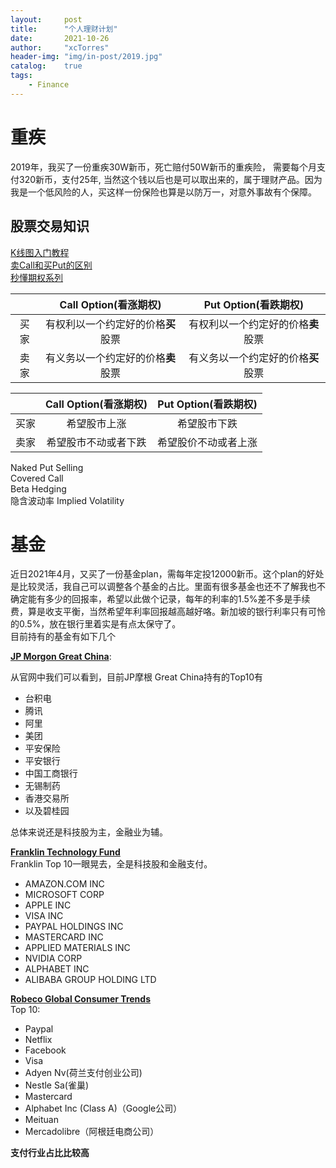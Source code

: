```yaml
---
layout:     post
title:      "个人理财计划"
date:       2021-10-26
author:     "xcTorres"
header-img: "img/in-post/2019.jpg"
catalog:    true
tags:
    - Finance
---  
```


# 重疾
2019年，我买了一份重疾30W新币，死亡赔付50W新币的重疾险， 需要每个月支付320新币，支付25年, 当然这个钱以后也是可以取出来的，属于理财产品。因为我是一个低风险的人，买这样一份保险也算是以防万一，对意外事故有个保障。

## 股票交易知识   
[K线图入门教程](https://www.bilibili.com/video/BV1L54y1d7DL)   
[卖Call和买Put的区别](https://zhuanlan.zhihu.com/p/37948354)  
[秒懂期权系列](https://www.youtube.com/watch?v=IunTigepa1I&list=PLN5R8P-UTWKOZqWpONYRTrjVc1FySLW03)  

|   | Call Option(看涨期权)| Put Option(看跌期权)|  
| :----: |  :----:  |  :----: |  
| 买家 |  有权利以一个约定好的价格**买**股票 |  有权利以一个约定好的价格**卖**股票|    
| 卖家 |  有义务以一个约定好的价格**卖**股票 | 有义务以一个约定好的价格**买**股票 |

|   | Call Option(看涨期权)| Put Option(看跌期权)|  
| :----: |  :----:  |  :----: |  
| 买家 |  希望股市上涨 |  希望股市下跌|    
| 卖家 |  希望股市不动或者下跌 | 希望股价不动或者上涨 |


Naked Put Selling  
Covered Call  
Beta Hedging  
隐含波动率 Implied Volatility

# 基金  
近日2021年4月，又买了一份基金plan，需每年定投12000新币。这个plan的好处是比较灵活，我自己可以调整各个基金的占比。里面有很多基金也还不了解我也不确定能有多少的回报率，希望以此做个记录，每年的利率的1.5%差不多是手续费，算是收支平衡，当然希望年利率回报越高越好咯。新加坡的银行利率只有可怜的0.5%，放在银行里着实是有点太保守了。  
目前持有的基金有如下几个  

[**JP Morgon Great China**](https://am.jpmorgan.com/lu/en/asset-management/per/products/jpm-greater-china-a-acc-usd-lu0210526801#/portfolio):  

从官网中我们可以看到，目前JP摩根 Great China持有的Top10有 
- 台积电  
- 腾讯  
- 阿里  
- 美团  
- 平安保险  
- 平安银行  
- 中国工商银行  
- 无锡制药  
- 香港交易所  
- 以及碧桂园  

总体来说还是科技股为主，金融业为辅。


[**Franklin Technology Fund**](https://www.franklintempleton.com.sg/investor/products/overview/4916/Z/franklin-technology-fund)  
Franklin Top 10一眼晃去，全是科技股和金融支付。
- AMAZON.COM INC  
- MICROSOFT CORP  
- APPLE INC  
- VISA INC  
- PAYPAL HOLDINGS INC  
- MASTERCARD INC  
- APPLIED MATERIALS INC  
- NVIDIA CORP  
- ALPHABET INC  
- ALIBABA GROUP HOLDING LTD

[**Robeco Global Consumer Trends**](https://www.robeco.com/sg/funds/prof-sg-en-11/robeco-global-consumer-trends-d-eur-lu0187079347.html#!#allocationtop10)  
Top 10:
- Paypal  
- Netflix  
- Facebook
- Visa  
- Adyen Nv(荷兰支付创业公司)  
- Nestle Sa(雀巢)  
- Mastercard  
- Alphabet Inc (Class A)（Google公司）  
- Meituan
- Mercadolibre（阿根廷电商公司）   

**支付行业占比比较高**
